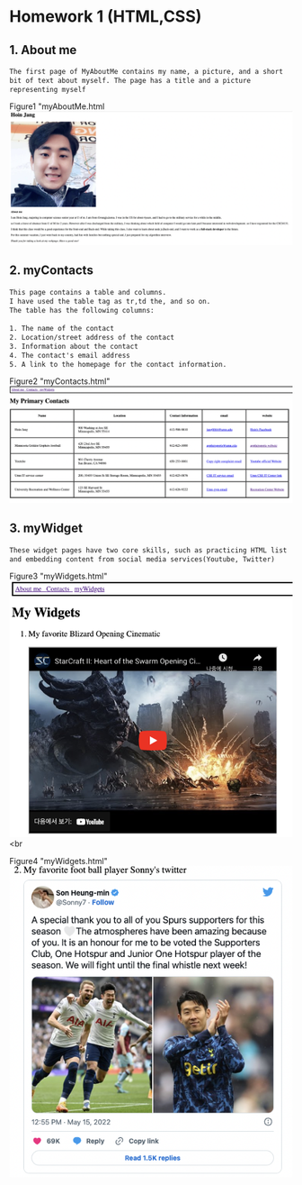 # Homework 1 (HTML,CSS)

## 1. About me
    The first page of MyAboutMe contains my name, a picture, and a short bit of text about myself. The page has a title and a picture representing myself

Figure1 "myAboutMe.html 
<img src = "screenshot/AboutMe.png">

## 2. myContacts
    This page contains a table and columns.
    I have used the table tag as tr,td the, and so on.
    The table has the following columns:

    1. The name of the contact
    2. Location/street address of the contact
    3. Information about the contact
    4. The contact's email address
    5. A link to the homepage for the contact information.

Figure2 "myContacts.html"
<img src ="screenshot/myContact.png">

## 3. myWidget
    These widget pages have two core skills, such as practicing HTML list and embedding content from social media services(Youtube, Twitter)

Figure3 "myWidgets.html"
<img src ="screenshot/Widget1.png"><br
                                       
Figure4 "myWidgets.html" <br>
<img src ="screenshot/Widget2.png">
